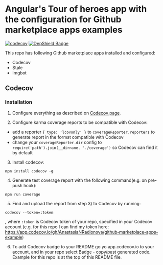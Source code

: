 # Angular's Tour of heroes app with the configuration for Github marketplace apps examples

[![codecov](https://codecov.io/gh/AnastasiaNRadionova/github-marketplace-apps-example/branch/master/graph/badge.svg?token=NMxV08sDzu)](https://codecov.io/gh/AnastasiaNRadionova/github-marketplace-apps-example)
[![DepShield Badge](https://depshield.sonatype.org/badges/AnastasiaNRadionova/github-marketplace-apps-example/depshield.svg)](https://depshield.github.io)

This repo has following Github marketplace apps installed and configured:
- Codecov
- Stale
- Imgbot

## Codecov
### Installation

1) Configure everything as described on [Codecov page](https://github.com/marketplace/codecov).

2) Configure karma coverage reports to be compatible with Codecov:
- add a reporter `{ type: 'lcovonly' }` to `coverageReporter.reporters` to generate report in the format compatible with Codecov
- change your `coverageReporter.dir` config to `require('path').join(__dirname, './coverage')` so Codecov can find it by default

3) Install codecov:
```
npm install codecov -g
```

4) Generate test coverage report with the following command(e.g. on pre-push hook):
```
npm run coverage
```

5) Find and upload the report from step 3) to Codecov by running: 
```
codecov --token=:token
```
, where `:token` is Codecov token of your repo, specified in your Codecov account (e.g. for this repo I can find my token here: https://app.codecov.io/gh/AnastasiaNRadionova/github-marketplace-apps-example)

6) To add Codecov badge to your README go yo app.codecov.io to your account, and in your repo select Badge - copy/past generated code.
Example for this repo is at the top of this README file.
